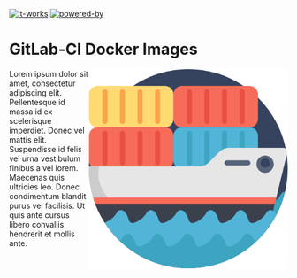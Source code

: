 [![it-works](https://forthebadge.com/images/badges/it-works-why.svg)](https://forthebadge.com)
[![powered-by](https://forthebadge.com/images/badges/powered-by-black-magic.svg)](https://forthebadge.com)

# GitLab-CI Docker Images

<img src="ship.png" height="360px" align="right"/>

Lorem ipsum dolor sit amet, consectetur adipiscing elit. Pellentesque id massa id ex scelerisque imperdiet. Donec vel
mattis elit. Suspendisse id felis vel urna vestibulum finibus a vel lorem. Maecenas quis ultricies leo. Donec
condimentum blandit purus vel facilisis. Ut quis ante cursus libero convallis hendrerit et mollis ante.
